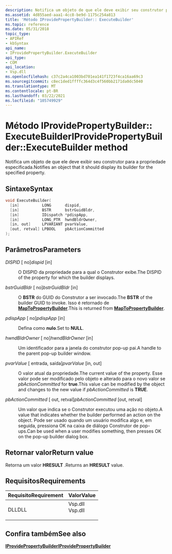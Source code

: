```yaml
---
description: Notifica um objeto de que ele deve exibir seu construtor para a propriedade especificada.
ms.assetid: 4d855aed-aaa1-4cc8-be9d-1175c254a813
title: 'Método IProvidePropertyBuilder:: ExecuteBuilder'
ms.topic: reference
ms.date: 05/31/2018
topic_type:
- APIRef
- kbSyntax
api_name:
- IProvidePropertyBuilder.ExecuteBuilder
api_type:
- COM
api_location:
- Vsp.dll
ms.openlocfilehash: c37c2a4ca1003bd701ea141f1723f4ca16aa69c3
ms.sourcegitcommit: c8ec1ded1ffffc364d3c4f560bb2171da0dc5040
ms.translationtype: MT
ms.contentlocale: pt-BR
ms.lasthandoff: 03/22/2021
ms.locfileid: "105749929"
---
```

# <a name="iprovidepropertybuilderexecutebuilder-method"></a><span data-ttu-id="45bcc-103">Método IProvidePropertyBuilder:: ExecuteBuilder</span><span class="sxs-lookup"><span data-stu-id="45bcc-103">IProvidePropertyBuilder::ExecuteBuilder method</span></span>

<span data-ttu-id="45bcc-104">Notifica um objeto de que ele deve exibir seu construtor para a propriedade especificada.</span><span class="sxs-lookup"><span data-stu-id="45bcc-104">Notifies an object that it should display its builder for the specified property.</span></span>

## <a name="syntax"></a><span data-ttu-id="45bcc-105">Sintaxe</span><span class="sxs-lookup"><span data-stu-id="45bcc-105">Syntax</span></span>


```C++
void ExecuteBuilder(
  [in]          LONG      dispid,
  [in]          BSTR      bstrGuidBldr,
  [in]          IDispatch *pdispApp,
  [in]          LONG_PTR  hwndBldrOwner,
  [in, out]     LPVARIANT pvarValue,
  [out, retval] LPBOOL    pbActionCommitted
);
```



## <a name="parameters"></a><span data-ttu-id="45bcc-106">Parâmetros</span><span class="sxs-lookup"><span data-stu-id="45bcc-106">Parameters</span></span>

<dl> <dt>

<span data-ttu-id="45bcc-107">*DISPID* \[ no\]</span><span class="sxs-lookup"><span data-stu-id="45bcc-107">*dispid* \[in\]</span></span>
</dt> <dd>

<span data-ttu-id="45bcc-108">O DISPID da propriedade para a qual o Construtor exibe.</span><span class="sxs-lookup"><span data-stu-id="45bcc-108">The DISPID of the property for which the builder displays.</span></span>

</dd> <dt>

<span data-ttu-id="45bcc-109">*bstrGuidBldr* \[ no\]</span><span class="sxs-lookup"><span data-stu-id="45bcc-109">*bstrGuidBldr* \[in\]</span></span>
</dt> <dd>

<span data-ttu-id="45bcc-110">O **BSTR** do GUID do Construtor a ser invocado.</span><span class="sxs-lookup"><span data-stu-id="45bcc-110">The **BSTR** of the builder GUID to invoke.</span></span> <span data-ttu-id="45bcc-111">Isso é retornado de [**MapToPropertyBuilder**](iprovidepropertybuilder-mappropertytobuilder.md).</span><span class="sxs-lookup"><span data-stu-id="45bcc-111">This is returned from [**MapToPropertyBuilder**](iprovidepropertybuilder-mappropertytobuilder.md).</span></span>

</dd> <dt>

<span data-ttu-id="45bcc-112">*pdispApp* \[ no\]</span><span class="sxs-lookup"><span data-stu-id="45bcc-112">*pdispApp* \[in\]</span></span>
</dt> <dd>

<span data-ttu-id="45bcc-113">Defina como **nulo**.</span><span class="sxs-lookup"><span data-stu-id="45bcc-113">Set to **NULL**.</span></span>

</dd> <dt>

<span data-ttu-id="45bcc-114">*hwndBldrOwner* \[ no\]</span><span class="sxs-lookup"><span data-stu-id="45bcc-114">*hwndBldrOwner* \[in\]</span></span>
</dt> <dd>

<span data-ttu-id="45bcc-115">Um identificador para a janela do construtor pop-up pai.</span><span class="sxs-lookup"><span data-stu-id="45bcc-115">A handle to the parent pop-up builder window.</span></span>

</dd> <dt>

<span data-ttu-id="45bcc-116">*pvarValue* \[ entrada, saída\]</span><span class="sxs-lookup"><span data-stu-id="45bcc-116">*pvarValue* \[in, out\]</span></span>
</dt> <dd>

<span data-ttu-id="45bcc-117">O valor atual da propriedade.</span><span class="sxs-lookup"><span data-stu-id="45bcc-117">The current value of the property.</span></span> <span data-ttu-id="45bcc-118">Esse valor pode ser modificado pelo objeto e alterado para o novo valor se *pbActionCommitted* for **true**.</span><span class="sxs-lookup"><span data-stu-id="45bcc-118">This value can be modified by the object and changes to the new value if *pbActionCommitted* is **TRUE**.</span></span>

</dd> <dt>

<span data-ttu-id="45bcc-119">*pbActionCommitted* \[ out, retval\]</span><span class="sxs-lookup"><span data-stu-id="45bcc-119">*pbActionCommitted* \[out, retval\]</span></span>
</dt> <dd>

<span data-ttu-id="45bcc-120">Um valor que indica se o Construtor executou uma ação no objeto.</span><span class="sxs-lookup"><span data-stu-id="45bcc-120">A value that indicates whether the builder performed an action on the object.</span></span> <span data-ttu-id="45bcc-121">Pode ser usado quando um usuário modifica algo e, em seguida, pressiona OK na caixa de diálogo Construtor de pop-ups.</span><span class="sxs-lookup"><span data-stu-id="45bcc-121">Can be used when a user modifies something, then presses OK on the pop-up builder dialog box.</span></span>

</dd> </dl>

## <a name="return-value"></a><span data-ttu-id="45bcc-122">Retornar valor</span><span class="sxs-lookup"><span data-stu-id="45bcc-122">Return value</span></span>

<span data-ttu-id="45bcc-123">Retorna um valor **HRESULT** .</span><span class="sxs-lookup"><span data-stu-id="45bcc-123">Returns an **HRESULT** value.</span></span>

## <a name="requirements"></a><span data-ttu-id="45bcc-124">Requisitos</span><span class="sxs-lookup"><span data-stu-id="45bcc-124">Requirements</span></span>



| <span data-ttu-id="45bcc-125">Requisito</span><span class="sxs-lookup"><span data-stu-id="45bcc-125">Requirement</span></span> | <span data-ttu-id="45bcc-126">Valor</span><span class="sxs-lookup"><span data-stu-id="45bcc-126">Value</span></span> |
|----------------|------------------------------------------------------------------------------------|
| <span data-ttu-id="45bcc-127">DLL</span><span class="sxs-lookup"><span data-stu-id="45bcc-127">DLL</span></span><br/> | <dl> <span data-ttu-id="45bcc-128"><dt>Vsp.dll</dt></span><span class="sxs-lookup"><span data-stu-id="45bcc-128"><dt>Vsp.dll</dt></span></span> </dl> |



## <a name="see-also"></a><span data-ttu-id="45bcc-129">Confira também</span><span class="sxs-lookup"><span data-stu-id="45bcc-129">See also</span></span>

<dl> <dt>

[<span data-ttu-id="45bcc-130">**IProvidePropertyBuilder**</span><span class="sxs-lookup"><span data-stu-id="45bcc-130">**IProvidePropertyBuilder**</span></span>](iprovidepropertybuilder.md)
</dt> </dl>

 

 




